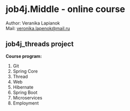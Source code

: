 # job4j.Middle - online course

Author: Veranika Lapianok<br>
Mail: <veronika.lapenok@mail.ru><br>

## job4j_threads project

**Course program:**
1. Git
2. Spring Core
3. Thread
4. Web
5. Hibernate
6. Spring Boot
7. Microservices
8. Employment




